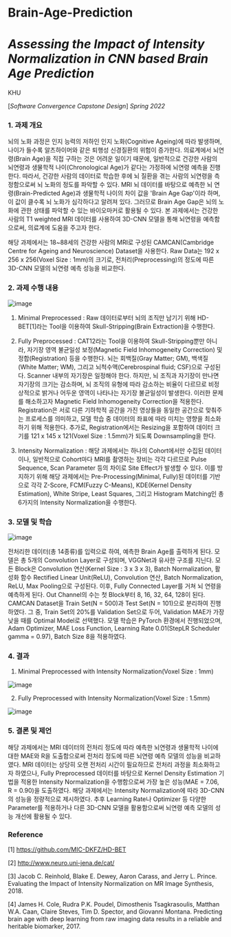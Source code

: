 # Brain-Age-Prediction

# *Assessing the Impact of Intensity Normalization in CNN based Brain Age Prediction*


KHU

[*Software Convergence Capstone Design*] *Spring 2022*





### 1. 과제 개요
  뇌의 노화 과정은 인지 능력의 저하인 인지 노화(Cognitive Ageing)에 따라 발생하며, 나이가 들수록 알츠하이머와 같은 퇴행성 신경질환의 위험이 증가한다. 의료계에서 뇌연령(Brain Age)을 직접 구하는 것은 어려운 일이기 때문에, 일반적으로 건강한 사람의 뇌연령과 생물학적 나이(Chronological Age)가 같다는 가정하에 뇌연령 예측을 진행한다. 따라서, 건강한 사람의 데이터로 학습한 후에 뇌 질환을 겪는 사람의 뇌연령을 측정함으로써 뇌 노화의 정도를 파악할 수 있다. MRI 뇌 데이터를 바탕으로 예측한 뇌 연령(Brain-Predicted Age)과 생물학적 나이의 차이 값을 'Brain Age Gap'이라 하며, 이 값이 클수록 뇌 노화가 심각하다고 알려져 있다. 그러므로 Brain Age Gap은 뇌의 노화에 관한 상태를 파악할 수 있는 바이오마커로 활용될 수 있다. 본 과제에서는 건강한 사람의 T1 weighted MRI 데이터를 사용하여 3D-CNN 모델을 통해 뇌연령을 예측함으로써, 의료계에 도움을 주고자 한다.

  해당 과제에서는 18~88세의 건강한 사람의 MRI로 구성된 CAMCAN(Cambridge Centre for Ageing and Neuroscience) Dataset을 사용한다. Raw Data는 192 x 256 x 256(Voxel Size : 1mm)의 크기로, 전처리(Preprocessing)의 정도에 따른 3D-CNN 모델의 뇌연령 예측 성능을 비교한다.



### 2. 과제 수행 내용
![image](https://user-images.githubusercontent.com/59433841/174036490-52586662-b916-4fe4-aa5e-af893c20fc8b.png)

  1) Minimal Preprocessed : Raw 데이터로부터 뇌의 조직만 남기기 위해 HD-BET[1]라는 Tool을 이용하여 Skull-Stripping(Brain Extraction)을 수행한다.
  2) Fully Preprocessed : CAT12라는 Tool을 이용하여 Skull-Stripping뿐만 아니라, 자기장 영역 불균일성 보정(Magnetic Field Inhomogeneity Correction) 및 정합(Registration) 등을 수행한다. 뇌는 회백질(Gray Matter; GM), 백색질(White Matter; WM), 그리고 뇌척수액(Cerebrospinal fluid; CSF)으로 구성된다. Scanner 내부의 자기장은 일정해야 한다. 하지만, 뇌 조직과 자기장이 만나면 자기장의 크기는 감소하며, 뇌 조직의 유형에 따라 감소하는 비율이 다르므로 비정상적으로 밝거나 어두운 영역이 나타나는 자기장 불균일성이 발생한다. 이러한 문제를 해소하고자 Magnetic Field Inhomogeneity Correction을 적용한다. Registration은 서로 다른 기하학적 공간을 가진 영상들을 동일한 공간으로 맞춰주는 프로세스를 의미하고, 모델 학습 중 데이터의 좌표에 따라 미치는 영향을 최소화하기 위해 적용한다. 추가로, Registration에서는 Resizing을 포함하여 데이터 크기를 121 x 145 x 121(Voxel Size : 1.5mm)가 되도록 Downsampling을 한다.

  3) Intensity Normalization : 해당 과제에서는 하나의 Cohort에서만 수집된 데이터이나, 일반적으로 Cohort마다 MRI를 촬영하는 장비는 각각 다르므로 Pulse Sequence, Scan Parameter 등의 차이로 Site Effect가 발생할 수 있다. 이를 방지하기 위해 해당 과제에서는 Pre-Processing(Minimal, Fully)된 데이터를 기반으로 각각 Z-Score, FCM(Fuzzy C-Means), KDE(Kernel Density Estimation), White Stripe, Least Squares, 그리고 Histogram Matching인 총 6가지의 Intensity Normalization을 수행한다.



### 3. 모델 및 학습
![image](https://user-images.githubusercontent.com/59433841/174036777-41be4d2f-16bf-4bd4-8950-e3f7a275c2c8.png)

  전처리한 데이터(총 14종류)를 입력으로 하여, 예측한 Brain Age를 출력하게 된다. 모델은 총 5개의 Convolution Layer로 구성되며, VGGNet과 유사한 구조를 지닌다. 모든 Block은 Convolution 연산(Kernel Size : 3 x 3 x 3), Batch Normalization, 활성화 함수 Rectified Linear Unit(ReLU), Convolution 연산, Batch Normalization, ReLU, Max Pooling으로 구성된다. 이후, Fully Connected Layer를 거쳐 뇌 연령을 예측하게 된다. Out Channel의 수는 첫 Block부터 8, 16, 32, 64, 128이 된다.
  CAMCAN Dataset을 Train Set(N = 500)과 Test Set(N = 101)으로 분리하여 진행하였다. 그 중, Train Set의 20%를 Validation Set으로 두어, Validation MAE가 가장 낮을 때를 Optimal Model로 선택했다. 모델 학습은 PyTorch 환경에서 진행되었으며, Adam Optimizer, MAE Loss Function, Learning Rate 0.01(StepLR Scheduler gamma = 0.97), Batch Size 8을 적용하였다.



### 4. 결과
  1) Minimal Preprocessed with Intensity Normalization(Voxel Size : 1mm)


![image](https://user-images.githubusercontent.com/59433841/174036957-57447c8c-ea09-4bac-9dc3-809493fcf40c.png)


  2) Fully Preprocessed with Intensity Normalization(Voxel Size : 1.5mm)


![image](https://user-images.githubusercontent.com/59433841/174037033-4bce5e6f-ed56-45f9-bd3a-f41c05e11017.png)



### 5. 결론 및 제언
  해당 과제에서는 MRI 데이터의 전처리 정도에 따라 예측한 뇌연령과 생물학적 나이에 대한 MAE와 R을 도출함으로써 전처리 정도에 따른 뇌연령 예측 모델의 성능을 비교하였다. MRI 데이터는 상당히 오랜 전처리 시간이 필요하므로 전처리 과정을 최소화하고자 하였으나, Fully Preprocessed 데이터를 바탕으로 Kernel Density Estimation 기법을 적용한 Intensity Normalization을 수행함으로써 가장 높은 성능(MAE = 7.06, R = 0.90)을 도출하였다. 해당 과제에서는 Intensity Normalization에 따라 3D-CNN의 성능을 정량적으로 제시하였다. 추후 Learning Rate나 Optimizer 등 다양한 Parameter를 적용하거나 다른 3D-CNN 모델을 활용함으로써 뇌연령 예측 모델의 성능 개선에 활용될 수 있다.
  
  
  
### Reference  
[1] https://github.com/MIC-DKFZ/HD-BET

[2] http://www.neuro.uni-jena.de/cat/

[3] Jacob C. Reinhold, Blake E. Dewey, Aaron Carass, and Jerry L. Prince. Evaluating the Impact of Intensity Normalization on MR Image Synthesis, 2018.

[4] James H. Cole, Rudra P.K. Poudel, Dimosthenis Tsagkrasoulis, Matthan W.A. Caan, Claire Steves, Tim D. Spector, and Giovanni Montana. Predicting brain age with deep learning from raw imaging data results in a reliable and heritable biomarker, 2017.
